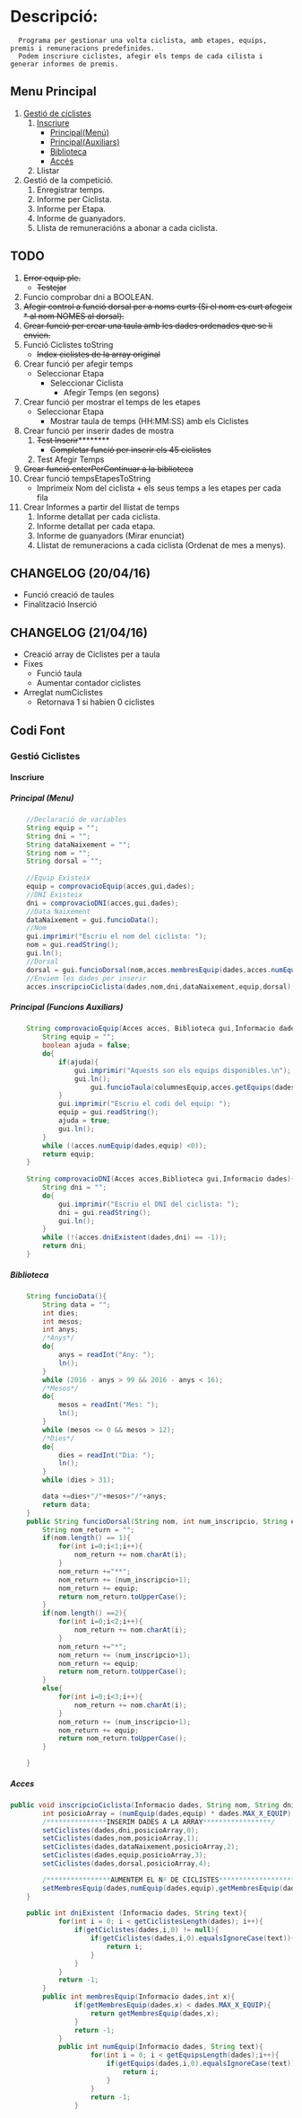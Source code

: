 # Descripció:
      Programa per gestionar una volta ciclista, amb etapes, equips, premis i remuneracions predefinides.
      Podem inscriure ciclistes, afegir els temps de cada cilista i generar informes de premis.

##  Menu Principal

1. [Gestió de ciclistes](#gestioCiclistes)
    1. [Inscriure](#inscriure)
        * [Principal(Menú)](#inscriureMenu)
        * [Principal(Auxiliars)](#inscriureAuxiliars)
        * [Biblioteca](#inscriureBiblioteca)
        * [Accés](#inscriureAcces)
    2.  Llistar
2. Gestió de la competició.
    1. Enregistrar temps.
    2. Informe per Ciclista.
    3. Informe per Etapa.
    4. Informe de guanyadors.
    5. Llista de remuneracións a abonar a cada ciclista.

## TODO
1. ~~Error equip ple.~~
    * ~~Testejar~~
3. Funcio comprobar dni a BOOLEAN.
4. ~~Afegir control a funció dorsal per a noms curts (Si el nom es curt afegeix * al nom NOMES al dorsal).~~
5. ~~Crear funció per crear una taula amb les dades ordenades que se li envien.~~
6. Funció Ciclistes toString
    * ~~Index ciclistes de la array original~~
7. Crear funció per afegir temps
    * Seleccionar Etapa
        * Seleccionar Ciclista
            * Afegir Temps (en segons)
8. Crear funció per mostrar el temps de les etapes
    * Seleccionar Etapa
        * Mostrar taula de temps (HH:MM:SS) amb els Ciclistes
9. Crear funció per inserir dades de mostra
    1. ~~Test Inserir~~********
        * ~~Completar funció per inserir els 45 ciclistes~~
    2. Test Afegir Temps
10. ~~Crear funció enterPerContinuar a la biblioteca~~
11. Crear funció tempsEtapesToString
    * Imprimeix Nom del  ciclista + els seus temps a les etapes  per cada fila
12. Crear Informes a partir del llistat de temps
    1. Informe detallat per cada ciclista.
    2. Informe detallat per cada etapa.
    3. Informe de guanyadors (Mirar enunciat)
    4. Llistat de remuneracions a cada ciclista (Ordenat de mes a menys).

    
## CHANGELOG (20/04/16)
* Funció creació de taules
* Finalització Inserció

## CHANGELOG (21/04/16)
* Creació array de Ciclistes per a taula
* Fixes
    * Funció taula
    * Aumentar contador ciclistes
* Arreglat numCiclistes
    * Retornava 1 si habien 0 ciclistes
    
    
    
## Codi Font

### <a name="gestioCiclistes">Gestió Ciclistes
#### <a name="Inscriure">Inscriure
##### <a name="inscriureMenu">Principal (Menu)
```java
    //Declaració de variables
    String equip = "";
    String dni = "";
    String dataNaixement = "";
    String nom = "";
    String dorsal = "";
    
    //Equip Existeix
    equip = comprovacioEquip(acces,gui,dades);
    //DNI Existeix
    dni = comprovacioDNI(acces,gui,dades);
    //Data Naixement
    dataNaixement = gui.funcioData();
    //Nom
    gui.imprimir("Escriu el nom del ciclista: ");
    nom = gui.readString();
    gui.ln();
    //Dorsal
    dorsal = gui.funcioDorsal(nom,acces.membresEquip(dades,acces.numEquip(dades,equip)),equip);
    //Enviem les dades per inserir
    acces.inscripcioCiclista(dades,nom,dni,dataNaixement,equip,dorsal);
```
##### <a name="inscriureAuxiliars">Principal (Funcions Auxiliars)
```java
	String comprovacioEquip(Acces acces, Biblioteca gui,Informacio dades){
		String equip = "";
		boolean ajuda = false;
		do{
			if(ajuda){
				gui.imprimir("Aquests son els equips disponibles.\n");
				gui.ln();
					gui.funcioTaula(columnesEquip,acces.getEquips(dades));
			}
			gui.imprimir("Escriu el codi del equip: ");
			equip = gui.readString();
			ajuda = true;
			gui.ln();
		}
		while ((acces.numEquip(dades,equip) <0));
		return equip;
	}
	
	String comprovacioDNI(Acces acces,Biblioteca gui,Informacio dades){
		String dni = "";
		do{
			gui.imprimir("Escriu el DNI del ciclista: ");
			dni = gui.readString();
			gui.ln();
		}
		while (!(acces.dniExistent(dades,dni) == -1));
		return dni;
	}
```
##### <a name="inscriureBiblioteca">Biblioteca
```java
	String funcioData(){
		String data = "";
		int dies;
		int mesos;
		int anys;
		/*Anys*/
		do{
			anys = readInt("Any: ");
			ln();
		}
		while (2016 - anys > 99 && 2016 - anys < 16);
		/*Mesos*/
		do{
			mesos = readInt("Mes: ");
			ln();
		}
		while (mesos <= 0 && mesos > 12);
		/*Dies*/
		do{
			dies = readInt("Dia: ");
			ln();
		}
		while (dies > 31);

		data +=dies+"/"+mesos+"/"+anys;
		return data;
	}
	public String funcioDorsal(String nom, int num_inscripcio, String equip){
		String nom_return = "";
		if(nom.length() == 1){
			for(int i=0;i<1;i++){
				nom_return += nom.charAt(i);
			}
			nom_return +="**";
			nom_return += (num_inscripcio+1);
			nom_return += equip;
			return nom_return.toUpperCase();
		}
		if(nom.length() ==2){
			for(int i=0;i<2;i++){
				nom_return += nom.charAt(i);
			}
			nom_return +="*";
			nom_return += (num_inscripcio+1);
			nom_return += equip;
			return nom_return.toUpperCase();
		}
		else{
			for(int i=0;i<3;i++){
				nom_return += nom.charAt(i);
			}
			nom_return += (num_inscripcio+1);
			nom_return += equip;
			return nom_return.toUpperCase();
		}

	}
```
##### <a name="inscriureAcces">Acces
```java
public void inscripcioCiclista(Informacio dades, String nom, String dni, String dataNaixement, String equip, String dorsal){
		int posicioArray = (numEquip(dades,equip) * dades.MAX_X_EQUIP) + (Integer.parseInt(dorsal.charAt(3)+"")-1);	//Posició del ciclista a la array
		/***************INSERIM DADES A LA ARRAY*****************/
		setCiclistes(dades,dni,posicioArray,0);
		setCiclistes(dades,nom,posicioArray,1);
		setCiclistes(dades,dataNaixement,posicioArray,2);
		setCiclistes(dades,equip,posicioArray,3);
		setCiclistes(dades,dorsal,posicioArray,4);

		/****************AUMENTEM EL Nº DE CICLISTES***********************/
		setMembresEquip(dades,numEquip(dades,equip),getMembresEquip(dades,numEquip(dades,equip))+1);
	}
	
	public int dniExistent (Informacio dades, String text){
    		for(int i = 0; i < getCiclistesLength(dades); i++){
    			if(getCiclistes(dades,i,0) != null){
    				if(getCiclistes(dades,i,0).equalsIgnoreCase(text)){
    					return i;
    				}
    			}
    		}
    		return -1;
    	}
    	public int membresEquip(Informacio dades,int x){
        		if(getMembresEquip(dades,x) < dades.MAX_X_EQUIP){
        			return getMembresEquip(dades,x);
        		}
        		return -1;
        	}
        	public int numEquip(Informacio dades, String text){
            		for(int i = 0; i < getEquipsLength(dades);i++){
            			if(getEquips(dades,i,0).equalsIgnoreCase(text)){
            				return i;
            			}
            		}
            		return -1;
            	}
```